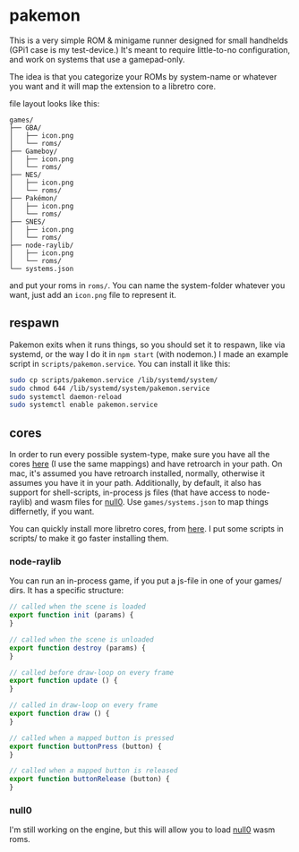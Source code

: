 # pakemon

This is a very simple ROM & minigame runner designed for small handhelds (GPi1 case is my test-device.) It's meant to require little-to-no configuration, and work on systems that use a gamepad-only.

The idea is that you categorize your ROMs by system-name or whatever you want and it will map the extension to a libretro core.

file layout looks like this:

```
games/
├── GBA/
│   ├── icon.png
│   └── roms/
├── Gameboy/
│   ├── icon.png
│   └── roms/
├── NES/
│   ├── icon.png
│   └── roms/
├── Pakémon/
│   ├── icon.png
│   └── roms/
├── SNES/
│   ├── icon.png
│   └── roms/
├── node-raylib/
│   ├── icon.png
│   └── roms/
└── systems.json
```

and put your roms in `roms/`. You can name the system-folder whatever you want, just add an `icon.png` file to represent it.


## respawn

Pakemon exits when it runs things, so you should set it to respawn, like via systemd, or the way I do it in `npm start` (with nodemon.) I made an example script in `scripts/pakemon.service`. You can install it like this:

```sh
sudo cp scripts/pakemon.service /lib/systemd/system/
sudo chmod 644 /lib/systemd/system/pakemon.service
sudo systemctl daemon-reload
sudo systemctl enable pakemon.service
```



## cores

In order to run every possible system-type, make sure you have all the cores [here](https://jean-andre-santoni.gitbook.io/ludo/emulated-consoles) (I use the same mappings) and have retroarch in your path. On mac, it's assumed you have retroarch installed, normally, otherwise it assumes you have it in your path. Additionally, by default, it also has support for shell-scripts, in-process js files (that have access to node-raylib) and wasm files for [null0](https://github.com/notnullgames/null0). Use `games/systems.json` to map things differnetly, if you want.

You can quickly install more libretro cores, from [here](https://buildbot.libretro.com/nightly/). I put some scripts in scripts/ to make it go faster installing them.


### node-raylib

You can run an in-process game, if you put a js-file in one of your games/ dirs. It has a specific structure:


```js
// called when the scene is loaded
export function init (params) {
}

// called when the scene is unloaded
export function destroy (params) {
}

// called before draw-loop on every frame
export function update () {
}

// called in draw-loop on every frame
export function draw () {
}

// called when a mapped button is pressed
export function buttonPress (button) {
}

// called when a mapped button is released
export function buttonRelease (button) {
}
```

### null0

I'm still working on the engine, but this will allow you to load [null0](https://github.com/notnullgames/null0) wasm roms.
